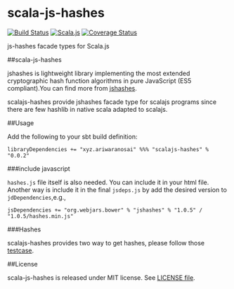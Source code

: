 scala-js-hashes 
===================
[![Build Status](https://travis-ci.org/ariwaranosai/scala-js-hashes.svg?branch=master)](https://travis-ci.org/ariwaranosai/scala-js-hashes) [![Scala.js](https://www.scala-js.org/assets/badges/scalajs-0.6.8.svg)](https://www.scala-js.org) [![Coverage Status](https://coveralls.io/repos/github/ariwaranosai/scala-js-hashes/badge.svg)](https://coveralls.io/github/ariwaranosai/scala-js-hashes)

js-hashes facade types for Scala.js


##scala-js-hashes

jshashes is lightweight library implementing the most extended cryptographic hash function algorithms in pure JavaScript (ES5 compliant).You can find more from [jshashes](https://github.com/h2non/jshashes).

scalajs-hashes provide jshashes facade type for scalajs programs since there are few hashlib in native scala adapted to scalajs.

##Usage

Add the following to your sbt build definition:

    libraryDependencies += "xyz.ariwaranosai" %%% "scalajs-hashes" % "0.0.2"

###include javascript

`hashes.js` file itself is also needed. You can include it in your html file. Another way is include it in the final `jsdeps.js` by add the desired version to `jdDependencies`,e.g.,

    jsDependencies += "org.webjars.bower" % "jshashes" % "1.0.5" / "1.0.5/hashes.min.js"
    
###Hashes

scalajs-hashes provides two way to get hashes, please follow those [testcase](https://github.com/ariwaranosai/scala-js-hashes/blob/master/src/test/scala/xyz/ariwaranosai/hashes/JSHashesTest.scala).

##License

scala-js-hashes is released under MIT license. See [LICENSE file](https://raw.githubusercontent.com/ariwaranosai/scala-js-hashes/master/LICENSE).
